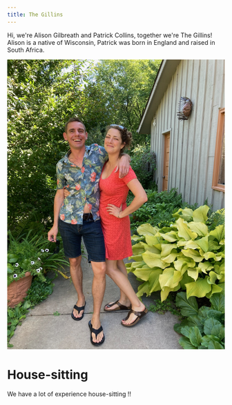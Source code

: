 ```yaml
---
title: The Gillins
---
```


Hi, we're Alison Gilbreath and Patrick Collins, together we're The Gillins!  Alison is a native of Wisconsin, Patrick was born in England and raised in South Africa.

<img src="/images/IMG-0516.JPG">

# House-sitting

We have a lot of experience house-sitting !!

